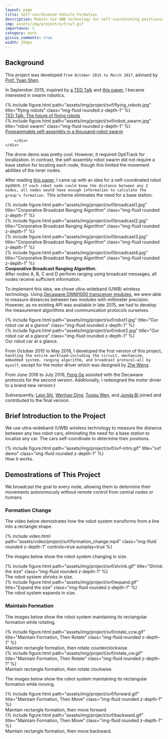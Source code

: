 ```yaml
---
layout: page
title: Self-coordinated Vehicle Formation
description: Robots use UWB technology for self-coordinating positioning.
img: assets/img/project/svf/svf.gif
importance: 2
category: work
giscus_comments: true
width: 250px
---
```


## Background
This project was developed `from October 2015 to March 2017`, advised by [Prof. Yuan Shen](http://oa.ee.tsinghua.edu.cn/~shenyuan/). 

In September 2015, inspired by [a TED Talk](https://www.ted.com/talks/vijay_kumar_the_future_of_flying_robots) and [this paper](https://www.science.org/doi/abs/10.1126/science.1254295), I became interested in swarm robotics.

<div class="row">
    <div class="col-sm mt-3 mt-md-0">
        {% include figure.html path="assets/img/project/svf/flying_robots.jpg" title="flying robots" class="img-fluid rounded z-depth-1" %}
        <div class="caption">
            <a href="https://www.ted.com/talks/vijay_kumar_the_future_of_flying_robots">TED Talk: The future of flying robots</a>
        </div>
    </div>
    <div class="col-sm mt-3 mt-md-0">
        {% include figure.html path="assets/img/project/svf/robot_swarm.jpg" title="robot swarm" class="img-fluid rounded z-depth-1" %}
        <div class="caption">
            <a href="https://seas.harvard.edu/news/2014/08/self-organizing-thousand-robot-swarm?utm_source=youtube&utm_medium=social&utm_campaign=harvard-youtube">Programmable self-assembly in a thousand-robot swarm</a>

        </div>
    </div>
</div>

The drone demo was pretty cool. However, it required OptiTrack for localization. In contrast, the self-assembly robot swarm did not require a base station for locating each node, though this limited the movement abilities of the inner nodes.

After reading [this paper](https://arxiv.org/pdf/1006.0890.pdf), I came up with an idea for a self-coordinated robot system. `If each robot node could know the distance between any 2 nodes, all nodes would have enough information to calculate the group's formation.` This scheme eliminates the need for a base station.

<div class="row">
    <div class="col-sm mt-3 mt-md-0">
        {% include figure.html path="assets/img/project/svf/broadcast1.jpg" title="Corporative Broadcast Ranging Algorithm" class="img-fluid rounded z-depth-1" %}
    </div>
    <div class="col-sm mt-3 mt-md-0">
        {% include figure.html path="assets/img/project/svf/broadcast2.jpg" title="Corporative Broadcast Ranging Algorithm" class="img-fluid rounded z-depth-1" %}
    </div>
        <div class="col-sm mt-3 mt-md-0">
        {% include figure.html path="assets/img/project/svf/broadcast3.jpg" title="Corporative Broadcast Ranging Algorithm" class="img-fluid rounded z-depth-1" %}
    </div>
        <div class="col-sm mt-3 mt-md-0">
        {% include figure.html path="assets/img/project/svf/broadcast4.jpg" title="Corporative Broadcast Ranging Algorithm" class="img-fluid rounded z-depth-1" %}
    </div>
</div>

<div class="caption">
    <strong>Cooporative Broadcast Ranging Algorithm.</strong>
    <br/>
    After nodes A, B, C and D perform ranging using broadcast messages, all nodes receive sufficient information.
</div>

To implement this idea, we chose ultra-wideband (UWB) wireless technology. Using [Decawave DWM1000 transceiver modules](https://www.qorvo.com/products/p/DWM1000), we were able to measure distances between two modules with millimeter precision. However, as no existing API was available in late 2015, we had to develop the measurement algorithms and communication protocols ourselves.

<div class="row">
    <div class="col-sm mt-3 mt-md-0">
        {% include figure.html path="assets/img/project/svf/robot1.jpg" title="Our robot car at a glance" class="img-fluid rounded z-depth-1" %}
    </div>
    <div class="col-sm mt-3 mt-md-0">
        {% include figure.html path="assets/img/project/svf/robot2.jpg" title="Our robot car at a glance" class="img-fluid rounded z-depth-1" %}
    </div>
</div>

<div class="caption">
    Our robot car at a glance.
</div>

From October 2015 to May 2016, I developed the first version of this project, `handling the entire workload—including the circuit, mechanism, embedded system, ranging algorithm, and broadcast protocol—all by myself`, except for the motor driver which was designed by [Zhe Weng](https://github.com/wengzhe).

From June 2016 to July 2016, [Feng Ge](https://ieeexplore.ieee.org/author/37086689078) assisted with the Decawave protocols for the second version. Additionally, I redesigned the motor driver to a brand new version:)

Subsequently, [Laixi Shi](https://laixishi.github.io/), [Wenhao Ding](https://wenhao.pub/), [Tuopu Wen](https://ieeexplore.ieee.org/author/37086546764), and [Junda Bi](https://junda.bi/) joined and contributed to the final version.

## Brief Introduction to the Project
We use ultra-wideband (UWB) wireless technology to measure the distance between any two robot cars, eliminating the need for a base station to localize any car. The cars self-coordinate to determine their positions.

<div class="row">
    <div class="col-sm mt-3 mt-md-0">
        {% include figure.html path="assets/img/project/svf/svf-intro.gif" title="svf demo" class="img-fluid rounded z-depth-1" %}
        <div class="caption">
            How it works.
        </div>
    </div>
</div>

## Demostrations of This Project
We broadcast the goal to every node, allowing them to determine their movements autonomously without remote control from central nodes or humans.
### Formation Change
The video below demostrates how the robot system transforms from a line into a rectangle shape.
<div class="row mt-3">
    <div class="col-sm mt-3 mt-md-0">
        {% include video.html path="assets/video/project/svf/formation_change.mp4" class="img-fluid rounded z-depth-1" controls=true autoplay=true %}
    </div>
</div>

The images below show the robot system changing in size.
<div class="row">
    <div class="col-sm mt-3 mt-md-0">
        {% include figure.html path="assets/img/project/svf/shrink.gif" title="Shrink the size" class="img-fluid rounded z-depth-1" %}
        <div class="caption">
            The robot system shrinks in size.
        </div>
    </div>
    <div class="col-sm mt-3 mt-md-0">
        {% include figure.html path="assets/img/project/svf/expand.gif" title="Expand the size" class="img-fluid rounded z-depth-1" %}
        <div class="caption">
            The robot system expands in size.
        </div>
    </div>
</div>

### Maintain Formation
The images below show the robot system maintaining its rectangular formation while rotating.
<div class="row">
    <div class="col-sm mt-3 mt-md-0">
        {% include figure.html path="assets/img/project/svf/rotate_ccw.gif" title="Maintain Formation, Then Rotate" class="img-fluid rounded z-depth-1" %}
        <div class="caption">
            Maintain rectangle formation, then rotate counterclockwise.
        </div>
    </div>
    <div class="col-sm mt-3 mt-md-0">
        {% include figure.html path="assets/img/project/svf/rotate_cw.gif" title="Maintain Formation, Then Rotate" class="img-fluid rounded z-depth-1" %}
        <div class="caption">
            Maintain rectangle formation, then rotate clockwise.
        </div>
    </div>
</div>

The images below show the robot system maintaining its rectangular formation while moving.
<div class="row">
    <div class="col-sm mt-3 mt-md-0">
        {% include figure.html path="assets/img/project/svf/forward.gif" title="Maintain Formation, Then Move" class="img-fluid rounded z-depth-1" %}
        <div class="caption">
            Maintain rectangle formation, then move forward.
        </div>
    </div>
    <div class="col-sm mt-3 mt-md-0">
        {% include figure.html path="assets/img/project/svf/backward.gif" title="Maintain Formation, Then Move" class="img-fluid rounded z-depth-1" %}
        <div class="caption">
            Maintain rectangle formation, then move backward.
        </div>
    </div>
</div>